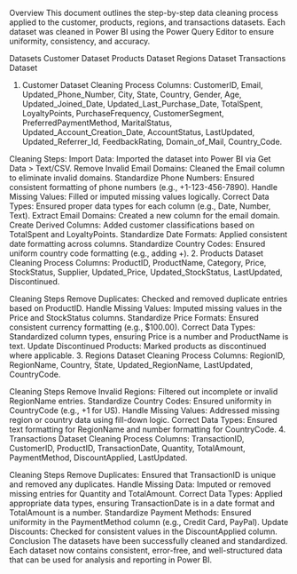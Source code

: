 Overview
This document outlines the step-by-step data cleaning process applied to the customer, products, regions, and transactions datasets. Each dataset was cleaned in Power BI using the Power Query Editor to ensure uniformity, consistency, and accuracy.

Datasets
Customer Dataset
Products Dataset
Regions Dataset
Transactions Dataset
1. Customer Dataset Cleaning Process
Columns: CustomerID, Email, Updated_Phone_Number, City, State, Country, Gender, Age, Updated_Joined_Date, Updated_Last_Purchase_Date, TotalSpent, LoyaltyPoints, PurchaseFrequency, CustomerSegment, PreferredPaymentMethod, MaritalStatus, Updated_Account_Creation_Date, AccountStatus, LastUpdated, Updated_Referrer_Id, FeedbackRating, Domain_of_Mail, Country_Code.

Cleaning Steps:
Import Data: Imported the dataset into Power BI via Get Data > Text/CSV.
Remove Invalid Email Domains: Cleaned the Email column to eliminate invalid domains.
Standardize Phone Numbers: Ensured consistent formatting of phone numbers (e.g., +1-123-456-7890).
Handle Missing Values: Filled or imputed missing values logically.
Correct Data Types: Ensured proper data types for each column (e.g., Date, Number, Text).
Extract Email Domains: Created a new column for the email domain.
Create Derived Columns: Added customer classifications based on TotalSpent and LoyaltyPoints.
Standardize Date Formats: Applied consistent date formatting across columns.
Standardize Country Codes: Ensured uniform country code formatting (e.g., adding +).
2. Products Dataset Cleaning Process
Columns: ProductID, ProductName, Category, Price, StockStatus, Supplier, Updated_Price, Updated_StockStatus, LastUpdated, Discontinued.

Cleaning Steps
Remove Duplicates: Checked and removed duplicate entries based on ProductID.
Handle Missing Values: Imputed missing values in the Price and StockStatus columns.
Standardize Price Formats: Ensured consistent currency formatting (e.g., $100.00).
Correct Data Types: Standardized column types, ensuring Price is a number and ProductName is text.
Update Discontinued Products: Marked products as discontinued where applicable.
3. Regions Dataset Cleaning Process
Columns: RegionID, RegionName, Country, State, Updated_RegionName, LastUpdated, CountryCode.

Cleaning Steps
Remove Invalid Regions: Filtered out incomplete or invalid RegionName entries.
Standardize Country Codes: Ensured uniformity in CountryCode (e.g., +1 for US).
Handle Missing Values: Addressed missing region or country data using fill-down logic.
Correct Data Types: Ensured text formatting for RegionName and number formatting for CountryCode.
4. Transactions Dataset Cleaning Process
Columns: TransactionID, CustomerID, ProductID, TransactionDate, Quantity, TotalAmount, PaymentMethod, DiscountApplied, LastUpdated.

Cleaning Steps
Remove Duplicates: Ensured that TransactionID is unique and removed any duplicates.
Handle Missing Data: Imputed or removed missing entries for Quantity and TotalAmount.
Correct Data Types: Applied appropriate data types, ensuring TransactionDate is in a date format and TotalAmount is a number.
Standardize Payment Methods: Ensured uniformity in the PaymentMethod column (e.g., Credit Card, PayPal).
Update Discounts: Checked for consistent values in the DiscountApplied column.
Conclusion
The datasets have been successfully cleaned and standardized. Each dataset now contains consistent, error-free, and well-structured data that can be used for analysis and reporting in Power BI.
